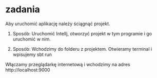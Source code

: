 # zadania
Aby uruchomić aplikację należy ściągnąć projekt. 

1. Sposób:
Uruchomić IntelIj, otworzyć projekt w tym programie i go uruchomić w nim.

2. Sposób:
Wchodzimy do folderu z projektem. Otwieramy terminal i wpisujemy 
sbt run

Włączamy przeglądarkę internetową i wchodzimy na adres http://localhost:9000
